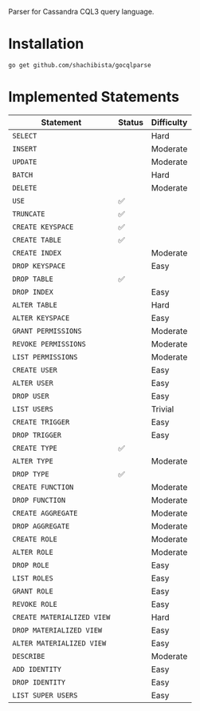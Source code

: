 Parser for Cassandra CQL3 query language.

# Installation

```
go get github.com/shachibista/gocqlparse
```

# Implemented Statements

| Statement                       | Status             | Difficulty
|---------------------------------|--------------------|-----------
| `SELECT`                        |                    | Hard
| `INSERT`                        |                    | Moderate
| `UPDATE`                        |                    | Moderate
| `BATCH`                         |                    | Hard
| `DELETE`                        |                    | Moderate
| `USE`                           | :white_check_mark: |
| `TRUNCATE`                      | :white_check_mark: |
| `CREATE KEYSPACE`               | :white_check_mark: |
| `CREATE TABLE`                  | :white_check_mark: |
| `CREATE INDEX`                  |                    | Moderate
| `DROP KEYSPACE`                 |                    | Easy
| `DROP TABLE`                    | :white_check_mark: |
| `DROP INDEX`                    |                    | Easy
| `ALTER TABLE`                   |                    | Hard
| `ALTER KEYSPACE`                |                    | Easy
| `GRANT PERMISSIONS`             |                    | Moderate
| `REVOKE PERMISSIONS`            |                    | Moderate
| `LIST PERMISSIONS`              |                    | Moderate
| `CREATE USER`                   |                    | Easy
| `ALTER USER`                    |                    | Easy
| `DROP USER`                     |                    | Easy
| `LIST USERS`                    |                    | Trivial
| `CREATE TRIGGER`                |                    | Easy
| `DROP TRIGGER`                  |                    | Easy
| `CREATE TYPE`                   | :white_check_mark: |
| `ALTER TYPE`                    |                    | Moderate
| `DROP TYPE`                     | :white_check_mark: |
| `CREATE FUNCTION`               |                    | Moderate
| `DROP FUNCTION`                 |                    | Moderate
| `CREATE AGGREGATE`              |                    | Moderate
| `DROP AGGREGATE`                |                    | Moderate
| `CREATE ROLE`                   |                    | Moderate
| `ALTER ROLE`                    |                    | Moderate
| `DROP ROLE`                     |                    | Easy
| `LIST ROLES`                    |                    | Easy
| `GRANT ROLE`                    |                    | Easy
| `REVOKE ROLE`                   |                    | Easy
| `CREATE MATERIALIZED VIEW`      |                    | Hard
| `DROP MATERIALIZED VIEW`        |                    | Easy
| `ALTER MATERIALIZED VIEW`       |                    | Easy
| `DESCRIBE`                      |                    | Moderate
| `ADD IDENTITY`                  |                    | Easy
| `DROP IDENTITY`                 |                    | Easy
| `LIST SUPER USERS`              |                    | Easy

